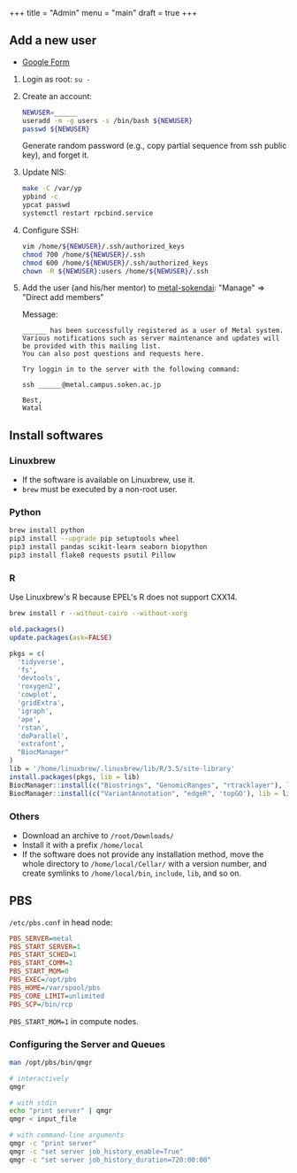 +++
title = "Admin"
menu = "main"
draft = true
+++

## Add a new user

- [Google Form](https://docs.google.com/forms/d/13PUga_MUGX5cuFJ5dUjMC9BC1P1cQN4rohS_g-AQIz8/edit)

1.  Login as root: `su -`

1.  Create an account:
    ```sh
    NEWUSER=______
    useradd -m -g users -s /bin/bash ${NEWUSER}
    passwd ${NEWUSER}
    ```
    Generate random password (e.g., copy partial sequence from ssh public key),
    and forget it.

1.  Update NIS:
    ```sh
    make -C /var/yp
    ypbind -c
    ypcat passwd
    systemctl restart rpcbind.service
    ```

1.  Configure SSH:
    ```sh
    vim /home/${NEWUSER}/.ssh/authorized_keys
    chmod 700 /home/${NEWUSER}/.ssh
    chmod 600 /home/${NEWUSER}/.ssh/authorized_keys
    chown -R ${NEWUSER}:users /home/${NEWUSER}/.ssh
    ```

1.  Add the user (and his/her mentor) to
    [metal-sokendai](https://groups.google.com/forum/#!forum/metal-sokendai):
    "Manage" => "Direct add members"

    Message:
    ```
    ______ has been successfully registered as a user of Metal system.
    Various notifications such as server maintenance and updates will be provided with this mailing list.
    You can also post questions and requests here.

    Try loggin in to the server with the following command:

    ssh ______@metal.campus.soken.ac.jp

    Best,
    Watal
    ```


## Install softwares

### Linuxbrew

- If the software is available on Linuxbrew, use it.
- `brew` must be executed by a non-root user.

### Python

```sh
brew install python
pip3 install --upgrade pip setuptools wheel
pip3 install pandas scikit-learn seaborn biopython
pip3 install flake8 requests psutil Pillow
```

### R

Use Linuxbrew's R because EPEL's R does not support CXX14.

```sh
brew install r --without-cairo --without-xorg
```

```r
old.packages()
update.packages(ask=FALSE)

pkgs = c(
  'tidyverse',
  'fs',
  'devtools',
  'roxygen2',
  'cowplot',
  'gridExtra',
  'igraph',
  'ape',
  'rstan',
  'doParallel',
  'extrafont',
  "BiocManager"
)
lib = '/home/linuxbrew/.linuxbrew/lib/R/3.5/site-library'
install.packages(pkgs, lib = lib)
BiocManager::install(c("Biostrings", "GenomicRanges", "rtracklayer"), lib = lib)
BiocManager::install(c("VariantAnnotation", "edgeR", 'topGO'), lib = lib)
```

### Others

- Download an archive to `/root/Downloads/`
- Install it with a prefix `/home/local`
- If the software does not provide any installation method,
  move the whole directory to `/home/local/Cellar/` with a version number,
  and create symlinks to `/home/local/bin`, `include`, `lib`, and so on.


## PBS

`/etc/pbs.conf` in head node:
```ini
PBS_SERVER=metal
PBS_START_SERVER=1
PBS_START_SCHED=1
PBS_START_COMM=1
PBS_START_MOM=0
PBS_EXEC=/opt/pbs
PBS_HOME=/var/spool/pbs
PBS_CORE_LIMIT=unlimited
PBS_SCP=/bin/rcp
```

`PBS_START_MOM=1` in compute nodes.


### Configuring the Server and Queues

```sh
man /opt/pbs/bin/qmgr

# interactively
qmgr

# with stdin
echo "print server" | qmgr
qmgr < input_file

# with command-line arguments
qmgr -c "print server"
qmgr -c "set server job_history_enable=True"
qmgr -c "set server job_history_duration=720:00:00"
```
